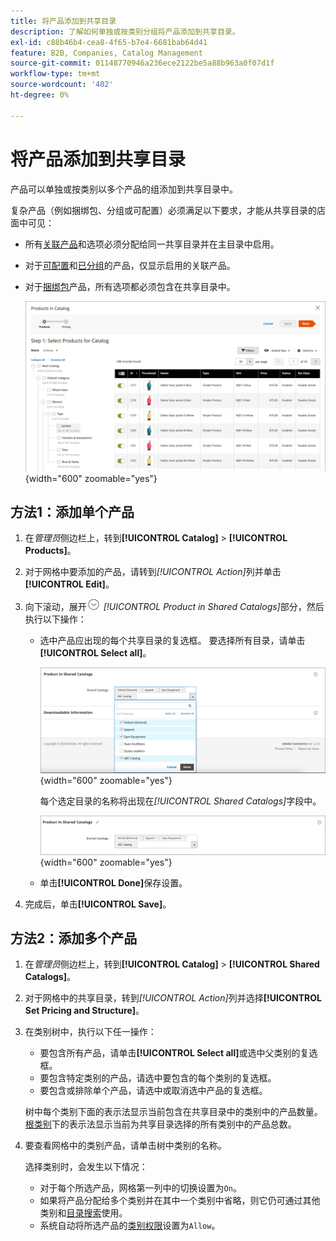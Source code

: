 ```yaml
---
title: 将产品添加到共享目录
description: 了解如何单独或按类别分组将产品添加到共享目录。
exl-id: c88b46b4-cea8-4f65-b7e4-6681bab64d41
feature: B2B, Companies, Catalog Management
source-git-commit: 01148770946a236ece2122be5a88b963a0f07d1f
workflow-type: tm+mt
source-wordcount: '402'
ht-degree: 0%

---
```


# 将产品添加到共享目录

产品可以单独或按类别以多个产品的组添加到共享目录中。

复杂产品（例如捆绑包、分组或可配置）必须满足以下要求，才能从共享目录的店面中可见：

- 所有[关联产品](../catalog/product-configurations.md)和选项必须分配给同一共享目录并在主目录中启用。
- 对于[可配置](../catalog/product-create-configurable.md)和[已分组](../catalog/product-create-grouped.md)的产品，仅显示启用的关联产品。
- 对于[捆绑包](../catalog/product-create-bundle.md)产品，所有选项都必须包含在共享目录中。

  ![为目录选择产品](./assets/shared-catalog-select-products-step-1.png){width="600" zoomable="yes"}

## 方法1：添加单个产品

1. 在&#x200B;_管理员_&#x200B;侧边栏上，转到&#x200B;**[!UICONTROL Catalog]** > **[!UICONTROL Products]**。

1. 对于网格中要添加的产品，请转到&#x200B;_[!UICONTROL Action]_&#x200B;列并单击&#x200B;**[!UICONTROL Edit]**。

1. 向下滚动，展开![扩展选择器](../assets/icon-display-expand.png) _[!UICONTROL Product in Shared Catalogs]_&#x200B;部分，然后执行以下操作：

   - 选中产品应出现的每个共享目录的复选框。 要选择所有目录，请单击&#x200B;**[!UICONTROL Select all]**。

     ![共享目录中的产品](./assets/shared-catalog-assign-from-product.png){width="600" zoomable="yes"}

     每个选定目录的名称将出现在&#x200B;_[!UICONTROL Shared Catalogs]_&#x200B;字段中。

     ![已分配的共享目录](./assets/shared-catalog-assigned.png){width="600" zoomable="yes"}

   - 单击&#x200B;**[!UICONTROL Done]**&#x200B;保存设置。

1. 完成后，单击&#x200B;**[!UICONTROL Save]**。

## 方法2：添加多个产品

1. 在&#x200B;_管理员_&#x200B;侧边栏上，转到&#x200B;**[!UICONTROL Catalog]** > **[!UICONTROL Shared Catalogs]**。

1. 对于网格中的共享目录，转到&#x200B;_[!UICONTROL Action]_&#x200B;列并选择&#x200B;**[!UICONTROL Set Pricing and Structure]**。

1. 在类别树中，执行以下任一操作：

   - 要包含所有产品，请单击&#x200B;**[!UICONTROL Select all]**&#x200B;或选中父类别的复选框。
   - 要包含特定类别的产品，请选中要包含的每个类别的复选框。
   - 要包含或排除单个产品，请选中或取消选中产品的复选框。

   树中每个类别下面的表示法显示当前包含在共享目录中的类别中的产品数量。 [根类别](../catalog/category-root.md)下的表示法显示当前为共享目录选择的所有类别中的产品总数。

1. 要查看网格中的类别产品，请单击树中类别的名称。

   选择类别时，会发生以下情况：

   - 对于每个所选产品，网格第一列中的切换设置为`On`。
   - 如果将产品分配给多个类别并在其中一个类别中省略，则它仍可通过其他类别和[目录搜索](../catalog/search.md)使用。
   - 系统自动将所选产品的[类别权限](../catalog/category-permissions.md)设置为`Allow`。
